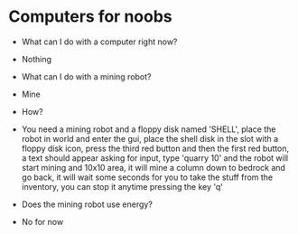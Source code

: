 # Computers for noobs

- What can I do with a computer right now?
+ Nothing

- What can I do with a mining robot?
+ Mine

- How?
+ You need a mining robot and a floppy disk named 'SHELL', 
place the robot in world and enter the gui, 
place the shell disk in the slot with a floppy disk icon,
press the third red button and then the first red button,
a text should appear asking for input, type 'quarry 10' 
and the robot will start mining and 10x10 area, 
it will mine a column down to bedrock and go back, 
it will wait some seconds for you to take the stuff from the inventory,
you can stop it anytime pressing the key 'q'

- Does the mining robot use energy?
+ No for now